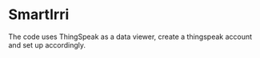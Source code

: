# SmartIrri
The code uses ThingSpeak as a data viewer, create a thingspeak account and set up accordingly.
